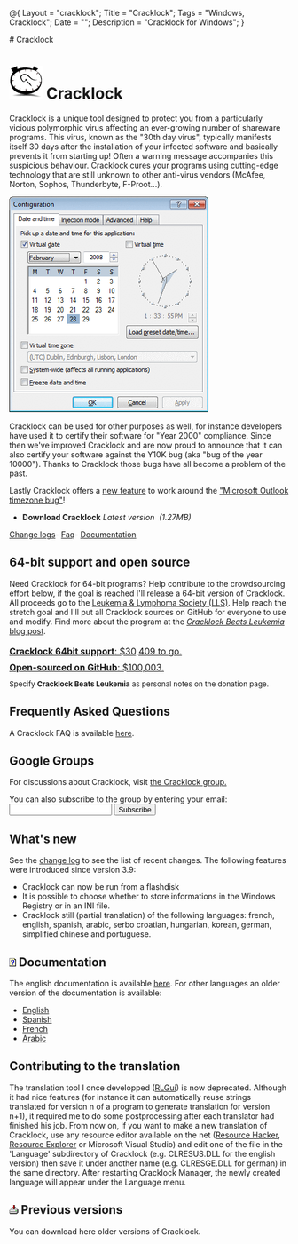 @{
  Layout = "cracklock";
  Title = "Cracklock";
  Tags = "Windows, Cracklock";
  Date = "";
  Description = "Cracklock for Windows";
}
<div class="markdowntitle">
# Cracklock
</div>

![](cracklock.png) Cracklock
============================

<script text="text/javascript" src="latestVersion.js" > </script>

Cracklock is a unique tool designed to protect you from a particularly vicious polymorphic virus
affecting an ever-growing number of shareware programs.
This virus, known as the "30th day virus", typically manifests itself 30 days after the installation of your
infected software and basically prevents it from starting up! Often a warning message accompanies this suspicious behaviour. 
Cracklock cures your programs using cutting-edge technology that are still unknown to other anti-virus vendors (McAfee, Norton, 
Sophos, Thunderbyte, F-Proot...).

![Cracklock Screenshot](cracklock-config-tabs.gif)

Cracklock can be used for other purposes as well, for instance developers have used it to certify their
software for "Year 2000" compliance. Since then we've improved Cracklock and are now proud to announce that
it can also certify your software against the Y10K bug (aka "bug of the year 10000"). Thanks to Cracklock those bugs
have all become a problem of the past.

Lastly Cracklock offers a [new feature](changelog-web.html) to work around the 
["Microsoft Outlook timezone bug"](http://www.google.com/search?hl=en&q=outlook%20timezone%20problem)!
    
<ul class="home-download os_windows">
  <li class="os_windows">
  <script>document.write('<a href="downloads/' + latest_setupfile +'" class="download-link download-cracklock">');</script>
  <span><strong>Download Cracklock</strong>
  <em>Latest version <script>document.write(latest_version);</script>&nbsp;(1.27MB)</em></span>
  </a>
  </li>
</ul>
<div class="download-other"><span class="other">
  <a href="changelog-web.html">Change logs</a>- 
  <a href="cracklock-webfaq.html">Faq</a>- 
  <a href="xmldoc/cracklock-doc-web.html">Documentation</a></span>
</div>


<div style="float:right; margin-left:15px">
  <script type="text/javascript"><!--
google_ad_client = "pub-7250791356906762";
//336x280, date de cr?ation 20/01/08
google_ad_slot = "5772791401";
google_ad_width = 336;
google_ad_height = 280;
//--></script>
<script type="text/javascript"
src="http://pagead2.googlesyndication.com/pagead/show_ads.js">
</script>
</div>

64-bit support and open source
------------------------------

Need Cracklock for 64-bit programs? 
Help contribute to the crowdsourcing effort below, if the goal is reached
I'll release a 64-bit version of Cracklock.
All proceeds go to the [Leukemia & Lymphoma Society (LLS)](http://www.lls.org/).
Help reach the stretch goal and I'll put all Cracklock sources on GitHub for everyone to use and modify. 
Find more about the program at the [_Cracklock Beats Leukemia_ blog post](..\..\blog\cracklock-beats-leukemia.html).

<div class="progress progress-striped" 
style="width:500px; height:65px; margin-bottom:0px;">
    <div class="progress-bar" role="progressbar" style="width: .5%; font-size:medium; line-height:1.8">
      <a href="https://secure3.convio.net/llswa/site/Donation2?df_id=2220&PROXY_ID=1696060&PROXY_TYPE=20&FR_ID=1510">
      <div style="width:500px">
        <b>Cracklock 64bit support</b>: $30,409 to go.
        <br/>
        <b>Open-sourced on GitHub</b>: $100,003.
      </div> 
      </a>
    </div>
</div>
<div style="font-size:small; width:500px">
Specify <b>Cracklock Beats Leukemia</b> as  personal notes on the donation page.</i>
</div>

Frequently Asked Questions
--------------------------

A Cracklock FAQ is available [here](cracklock-webfaq).

Google Groups
-------------

For discussions about Cracklock, visit [the Cracklock group.](http://groups.google.com/group/cracklock)
<form action="http://groups.google.com/group/cracklock/boxsubscribe">
You can also subscribe to the group by entering your email:
    <input type="text" name="email" />
  <input type="submit" name="sub" value="Subscribe" />
</form>


What's new
----------

See the [change log](changelog-web.html) to see the list of recent changes.
The following features were introduced since version 3.9:

* Cracklock can now be run from a flashdisk
* It is possible to choose whether to store informations in the Windows Registry or in an INI file.
* Cracklock still (partial translation) of the following languages: french, english, spanish, arabic, serbo croatian, hungarian, korean, german, simplified chinese and portuguese.

![Help](images/help.gif) Documentation
--------------------------------------

The english documentation is available [here](xmldoc/cracklock-doc-web.html). 
For other languages an older version of the documentation is available: 

* [English](help/english/index.html)
* [Spanish](help/spanish/index.html) 
* [French](help/french/index.html) 
* [Arabic](help/arabic/index.html)

Contributing to the translation
-------------------------------

The translation tool I once developped ([RLGui](../others/index.html#rlgui)) is now deprecated. Although it had nice features (for instance it can automatically reuse strings translated for version n of a program to generate translation for version n+1), it required me to do some postprocessing after each translator had finished his job.
 From now on, if you want to make a new translation of Cracklock, use any resource editor available on the net ([Resource Hacker](http://www.users.on.net/johnson/resourcehacker/), [Resource Explorer](http://www.wilsonc.demon.co.uk/d7resourceexplorer.htm) or Microsoft Visual Studio) and edit one of the file in the 'Language' subdirectory of Cracklock (e.g. CLRESUS.DLL for the english version) then save it under another name (e.g. CLRESGE.DLL for german) in the same directory. After restarting Cracklock Manager, the newly created language will appear under the Language menu.

![Download previous versions](../cracklock/images/download.gif) Previous versions
---------------------------------------------------------------------------------

You can download here older versions of Cracklock.

